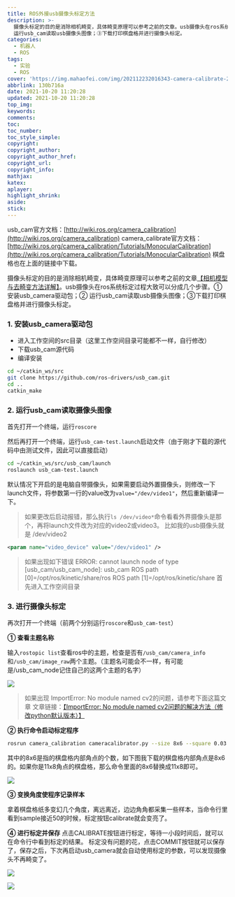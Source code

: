 ```yaml
---
title: ROS外接usb摄像头标定方法
description: >-
  摄像头标定的目的是消除相机畸变，具体畸变原理可以参考之前的文章。usb摄像头在ros系统标定过程大致可以分成几个步骤。①安装usb_camera驱动包；②
  运行usb_cam读取usb摄像头图像；③下载打印棋盘格并进行摄像头标定。
categories:
  - 机器人
  - ROS
tags:
  - 实验
  - ROS
cover: 'https://img.mahaofei.com/img/202112232016343-camera-calibrate-2.png'
abbrlink: 130b716a
date: 2021-10-20 11:20:28
updated: 2021-10-20 11:20:28
top_img:
keywords:
comments:
toc:
toc_number:
toc_style_simple:
copyright:
copyright_author:
copyright_author_href:
copyright_url:
copyright_info:
mathjax:
katex:
aplayer:
highlight_shrink:
aside:
stick:
---
```




usb_cam官方文档：[http://wiki.ros.org/camera_calibration](http://wiki.ros.org/camera_calibration)
camera_calibrate官方文档：[http://wiki.ros.org/camera_calibration/Tutorials/MonocularCalibration](http://wiki.ros.org/camera_calibration/Tutorials/MonocularCalibration)
棋盘格也在上面的链接中下载。

摄像头标定的目的是消除相机畸变，具体畸变原理可以参考之前的文章[【相机模型与去畸变方法详解】](https://blog.csdn.net/weixin_44543463/article/details/120659447)。usb摄像头在ros系统标定过程大致可以分成几个步骤。①安装usb_camera驱动包；② 运行usb_cam读取usb摄像头图像；③下载打印棋盘格并进行摄像头标定。

### 1. 安装usb_camera驱动包
* 进入工作空间的src目录（这里工作空间目录可能都不一样，自行修改）
* 下载usb_cam源代码
* 编译安装
```bash
cd ~/catkin_ws/src
git clone https://github.com/ros-drivers/usb_cam.git
cd ..
catkin_make
```

### 2. 运行usb_cam读取摄像头图像
首先打开一个终端，运行`roscore`

然后再打开一个终端，运行`usb_cam-test.launch`启动文件（由于刚才下载的源代码中由测试文件，因此可以直接启动）
```bash
cd ~/catkin_ws/src/usb_cam/launch
roslaunch usb_cam-test.launch
```

默认情况下开启的是电脑自带摄像头，如果需要启动外置摄像头，则修改一下launch文件，将参数第一行的value改为`value="/dev/video1"`，然后重新编译一下。

> 如果更改后启动报错，那么执行`ls /dev/video*`命令看看外界摄像头是那个，再将launch文件改为对应的video2或video3。
> 比如我的usb摄像头就是 /dev/video2
```xml
<param name="video_device" value="/dev/video1" />
```

>如果出现如下错误
>ERROR: cannot launch node of type [usb_cam/usb_cam_node]: usb_cam 
ROS path [0]=/opt/ros/kinetic/share/ros 
ROS path [1]=/opt/ros/kinetic/share
首先进入工作空间目录




### 3. 进行摄像头标定
再次打开一个终端（前两个分别运行`roscore`和`usb_cam-test`）

**① 查看主题名称**

输入`rostopic list`查看ros中的主题，检查是否有`/usb_cam/camera_info`和`/usb_cam/image_raw`两个主题。（主题名可能会不一样，有可能是/usb_cam_node记住自己的这两个主题的名字）



![](https://img.mahaofei.com/img/202112232015769-camera-calibrate-1.png)



> 如果出现 ImportError: No module named cv2的问题，请参考下面这篇文章
> 文章链接：[【ImportError: No module named cv2问题的解决方法（修改python默认版本）】](https://blog.csdn.net/weixin_44543463/article/details/120717831#pic_center)
>

**② 执行命令启动标定程序**

```bash
rosrun camera_calibration cameracalibrator.py --size 8x6 --square 0.03 image:=/usb_cam/image_raw camera:=/usb_cam
```
其中的8x6是指的棋盘格内部角点的个数，如下图我下载的棋盘格内部角点是8x6的。如果你是11x8角点的棋盘格，那么命令里面的8x6替换成11x8即可。



![](https://img.mahaofei.com/img/202112232016343-camera-calibrate-2.png)



**③ 变换角度使程序记录样本**

拿着棋盘格纸多变幻几个角度，离远离近，边边角角都采集一些样本，当命令行里看到sample接近50的时候，标定按钮calibrate就会变亮了。

**④ 进行标定并保存**
点击CALIBRATE按钮进行标定，等待一小段时间后，就可以在命令行中看到标定的结果。
标定没有问题的花，点击COMMIT按钮就可以保存了，保存之后，下次再启动usb_camera就会自动使用标定的参数，可以发现摄像头不再畸变了。



![](https://img.mahaofei.com/img/202112232016191-camera-calibrate-3.png)



![](https://img.mahaofei.com/img/202112232016631-camera-calibrate-4.png)
